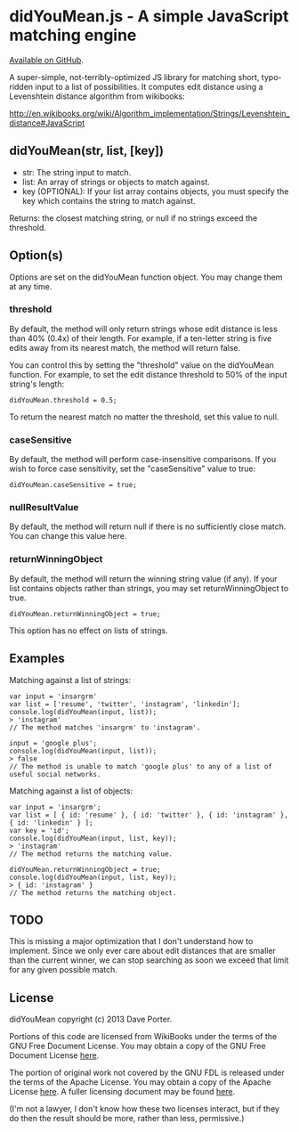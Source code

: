 didYouMean.js - A simple JavaScript matching engine
===================================================

[Available on GitHub](https://github.com/dcporter/didyoumean.js).

A super-simple, not-terribly-optimized JS library for matching short, typo-ridden input to a list of possibilities.
It computes edit distance using a Levenshtein distance algorithm from wikibooks:

http://en.wikibooks.org/wiki/Algorithm_implementation/Strings/Levenshtein_distance#JavaScript


didYouMean(str, list, [key])
----------------------------

- str: The string input to match.
- list: An array of strings or objects to match against.
- key (OPTIONAL): If your list array contains objects, you must specify the key which contains the string
  to match against.

Returns: the closest matching string, or null if no strings exceed the threshold.


Option(s)
---------

Options are set on the didYouMean function object. You may change them at any time.

### threshold

  By default, the method will only return strings whose edit distance is less than 40% (0.4x) of their length.
  For example, if a ten-letter string is five edits away from its nearest match, the method will return false.

  You can control this by setting the "threshold" value on the didYouMean function. For example, to set the
  edit distance threshold to 50% of the input string's length:

  ```
  didYouMean.threshold = 0.5;
  ```

  To return the nearest match no matter the threshold, set this value to null.

### caseSensitive

  By default, the method will perform case-insensitive comparisons. If you wish to force case sensitivity, set
  the "caseSensitive" value to true:

  ```
  didYouMean.caseSensitive = true;
  ```

### nullResultValue

  By default, the method will return null if there is no sufficiently close match. You can change this value here.

### returnWinningObject

  By default, the method will return the winning string value (if any). If your list contains objects rather
  than strings, you may set returnWinningObject to true.
  
  ```
  didYouMean.returnWinningObject = true;
  ```
  
  This option has no effect on lists of strings.


Examples
--------

Matching against a list of strings:
```
var input = 'insargrm'
var list = ['resume', 'twitter', 'instagram', 'linkedin'];
console.log(didYouMean(input, list));
> 'instagram'
// The method matches 'insargrm' to 'instagram'.

input = 'google plus';
console.log(didYouMean(input, list));
> false
// The method is unable to match 'google plus' to any of a list of useful social networks.
```

Matching against a list of objects:
```
var input = 'insargrm';
var list = [ { id: 'resume' }, { id: 'twitter' }, { id: 'instagram' }, { id: 'linkedin' } ];
var key = 'id';
console.log(didYouMean(input, list, key));
> 'instagram'
// The method returns the matching value.

didYouMean.returnWinningObject = true;
console.log(didYouMean(input, list, key));
> { id: 'instagram' }
// The method returns the matching object.
```


TODO
----

This is missing a major optimization that I don't understand how to implement. Since we only ever care about
edit distances that are smaller than the current winner, we can stop searching as soon we exceed that limit for
any given possible match.


License
-------

didYouMean copyright (c) 2013 Dave Porter.

Portions of this code are licensed from WikiBooks under the terms of the GNU Free Document License. You may obtain
a copy of the GNU Free Document License [here](http://en.wikibooks.org/wiki/GNU_Free_Documentation_License).

The portion of original work not covered by the GNU FDL is released under the terms of the Apache License.  You
may obtain a copy of the Apache License [here](http://www.apache.org/licenses/LICENSE-2.0). A fuller licensing
document may be found [here](http://github.com/dcporter/didyoumean.js).

(I'm not a lawyer, I don't know how these two licenses interact, but if they do then the result should be more,
rather than less, permissive.)
